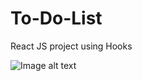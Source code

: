 # To-Do-List
React JS project using Hooks
<!-- ![Image alt text](![screencapture-localhost-3000-2023-06-07-01_22_34]) -->
<!-- ![Image alt text](screenshots/demo.png?raw=true) -->
<!-- <img src="/[username]/[repo-name]/raw/master/screenshots/demo.png?raw=true"  style="max-width:100%;" > -->
![Image alt text](![screencapture-localhost-3000-2023-06-07-01_22_34](https://github.com/sarah-abdelhakeam/To-Do-List/assets/67658131/0151a76f-5ec3-436d-9db1-2da7911c111a))
